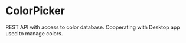 # ColorPicker
REST API with access to color database. Cooperating with Desktop app used to manage colors.
